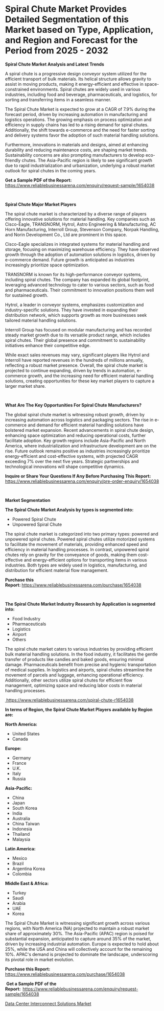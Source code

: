 <p><h1>Spiral Chute Market Provides Detailed Segmentation of this Market based on Type, Application, and Region and Forecast for the Period from 2025 - 2032</h1></p><p><strong>Spiral Chute Market Analysis and Latest Trends</strong></p>
<p><p>A spiral chute is a progressive design conveyor system utilized for the efficient transport of bulk materials. Its helical structure allows gravity to assist in moving products, making it energy-efficient and effective in space-constrained environments. Spiral chutes are widely used in various industries, including food and beverage, pharmaceuticals, and logistics, for sorting and transferring items in a seamless manner.</p><p>The Spiral Chute Market is expected to grow at a CAGR of 7.9% during the forecast period, driven by increasing automation in manufacturing and logistics operations. The growing emphasis on process optimization and efficiency in supply chains has led to a rising demand for spiral chutes. Additionally, the shift towards e-commerce and the need for faster sorting and delivery systems favor the adoption of such material handling solutions. </p><p>Furthermore, innovations in materials and designs, aimed at enhancing durability and reducing maintenance costs, are shaping market trends. Sustainability concerns are also prompting manufacturers to develop eco-friendly chutes. The Asia-Pacific region is likely to see significant growth due to rapid industrialization and urbanization, underlying a robust market outlook for spiral chutes in the coming years.</p></p>
<p><strong>Get a Sample PDF of the Report:&nbsp;</strong> <a href="https://www.reliablebusinessarena.com/enquiry/request-sample/1654038?utm_campaign=3041&utm_medium=2&utm_source=Github&utm_content=ia&utm_term=07032025&utm_id=spiral-chute">https://www.reliablebusinessarena.com/enquiry/request-sample/1654038</a></p>
<p>&nbsp;</p>
<p><strong>Spiral Chute Major Market Players</strong></p>
<p><p>The spiral chute market is characterized by a diverse range of players offering innovative solutions for material handling. Key companies such as Cisco-Eagle, TRANSNORM, Hytrol, Astro Engineering & Manufacturing, AC Horn Manufacturing, Interroll Group, Stevenson Company, Norpak Handling, and Norin Development Co., Ltd are prominent in this space.</p><p>Cisco-Eagle specializes in integrated systems for material handling and storage, focusing on maximizing warehouse efficiency. They have observed growth through the adoption of automation solutions in logistics, driven by e-commerce demand. Future growth is anticipated as industries increasingly prioritize space optimization.</p><p>TRANSNORM is known for its high-performance conveyor systems, including spiral chutes. The company has expanded its global footprint, leveraging advanced technology to cater to various sectors, such as food and pharmaceuticals. Their commitment to innovation positions them well for sustained growth.</p><p>Hytrol, a leader in conveyor systems, emphasizes customization and industry-specific solutions. They have invested in expanding their distribution network, which supports growth as more businesses seek tailored material handling solutions. </p><p>Interroll Group has focused on modular manufacturing and has recorded steady market growth due to its versatile product range, which includes spiral chutes. Their global presence and commitment to sustainability initiatives enhance their competitive edge.</p><p>While exact sales revenues may vary, significant players like Hytrol and Interroll have reported revenues in the hundreds of millions annually, reflecting a robust market presence. Overall, the spiral chute market is projected to continue expanding, driven by trends in automation, e-commerce growth, and the increasing need for efficient material handling solutions, creating opportunities for these key market players to capture a larger market share.</p></p>
<p>&nbsp;</p>
<p><strong>What Are The Key Opportunities For Spiral Chute Manufacturers?</strong></p>
<p><p>The global spiral chute market is witnessing robust growth, driven by increasing automation across logistics and packaging sectors. The rise in e-commerce and demand for efficient material handling solutions have bolstered market expansion. Recent advancements in spiral chute design, enhancing space optimization and reducing operational costs, further facilitate adoption. Key growth regions include Asia-Pacific and North America, where industrialization and infrastructure development are on the rise. Future outlook remains positive as industries increasingly prioritize energy-efficient and cost-effective systems, with projected CAGR exceeding 7% over the next five years. Strategic partnerships and technological innovations will shape competitive dynamics.</p></p>
<p><strong>Inquire or Share Your Questions If Any Before Purchasing This Report:</strong> <a href="https://www.reliablebusinessarena.com/enquiry/pre-order-enquiry/1654038?utm_campaign=3041&utm_medium=2&utm_source=Github&utm_content=ia&utm_term=07032025&utm_id=spiral-chute">https://www.reliablebusinessarena.com/enquiry/pre-order-enquiry/1654038</a></p>
<p>&nbsp;</p>
<p><strong>Market Segmentation</strong></p>
<p><strong>The Spiral Chute Market Analysis by types is segmented into:</strong></p>
<p><ul><li>Powered Spiral Chute</li><li>Unpowered Spiral Chute</li></ul></p>
<p><p>The spiral chute market is categorized into two primary types: powered and unpowered spiral chutes. Powered spiral chutes utilize motorized systems to facilitate the movement of materials, providing enhanced speed and efficiency in material handling processes. In contrast, unpowered spiral chutes rely on gravity for the conveyance of goods, making them cost-effective and energy-efficient options for transporting items in various industries. Both types are widely used in logistics, manufacturing, and distribution for efficient material flow management.</p></p>
<p><strong>Purchase this Report:&nbsp;</strong><a href="https://www.reliablebusinessarena.com/purchase/1654038?utm_campaign=3041&utm_medium=2&utm_source=Github&utm_content=ia&utm_term=07032025&utm_id=spiral-chute">https://www.reliablebusinessarena.com/purchase/1654038</a></p>
<p>&nbsp;</p>
<p><strong>The Spiral Chute Market Industry Research by Application is segmented into:</strong></p>
<p><ul><li>Food Industry</li><li>Pharmaceuticals</li><li>Logistics</li><li>Airport</li><li>Others</li></ul></p>
<p><p>The spiral chute market caters to various industries by providing efficient bulk material handling solutions. In the food industry, it facilitates the gentle transfer of products like candies and baked goods, ensuring minimal damage. Pharmaceuticals benefit from precise and hygienic transportation of medical supplies. In logistics and airports, spiral chutes streamline the movement of parcels and luggage, enhancing operational efficiency. Additionally, other sectors utilize spiral chutes for efficient flow management, optimizing space and reducing labor costs in material handling processes.</p></p>
<p><a href="https://www.reliablebusinessarena.com/spiral-chute-r1654038?utm_campaign=3041&utm_medium=2&utm_source=Github&utm_content=ia&utm_term=07032025&utm_id=spiral-chute">&nbsp;https://www.reliablebusinessarena.com/spiral-chute-r1654038</a></p>
<p><strong>In terms of Region, the Spiral Chute Market Players available by Region are:</strong></p>
<p>
    <p> <strong> North America: </strong>
        <ul>
            <li>United States</li>
            <li>Canada</li>
        </ul>
        </p> 
    <p> <strong> Europe: </strong>
        <ul>
            <li>Germany</li>
            <li>France</li>
            <li>U.K.</li>
            <li>Italy</li>
            <li>Russia</li>
        </ul>
        </p> 
    <p> <strong> Asia-Pacific: </strong>
        <ul>
            <li>China</li>
            <li>Japan</li>
            <li>South Korea</li>
            <li>India</li>
            <li>Australia</li>
            <li>China Taiwan</li>
            <li>Indonesia</li>
            <li>Thailand</li>
            <li>Malaysia</li>
        </ul>
        </p> 
    <p> <strong> Latin America: </strong>
        <ul>
            <li>Mexico</li>
            <li>Brazil</li>
            <li>Argentina Korea</li>
            <li>Colombia</li>
        </ul>
        </p> 
    <p> <strong> Middle East & Africa: </strong>
        <ul>
            <li>Turkey</li>
            <li>Saudi</li>
            <li>Arabia</li>
            <li>UAE</li>
            <li>Korea</li>
        </ul>
    </p>
    </p>
<p><p>The Spiral Chute Market is witnessing significant growth across various regions, with North America (NA) projected to maintain a robust market share of approximately 30%. The Asia-Pacific (APAC) region is poised for substantial expansion, anticipated to capture around 35% of the market, driven by increasing industrial automation. Europe is expected to hold about 25%, while the USA and China will collectively account for the remaining 10%. APAC's demand is projected to dominate the landscape, underscoring its pivotal role in market evolution.</p></p>
<p><strong>Purchase this Report: </strong><a href="https://www.reliablebusinessarena.com/purchase/1654038?utm_campaign=3041&utm_medium=2&utm_source=Github&utm_content=ia&utm_term=07032025&utm_id=spiral-chute">https://www.reliablebusinessarena.com/purchase/1654038</a></p>
<p>&nbsp;<strong>Get a Sample PDF of the Report:&nbsp;&nbsp;</strong><a href="https://www.reliablebusinessarena.com/enquiry/request-sample/1654038?utm_campaign=3041&utm_medium=2&utm_source=Github&utm_content=ia&utm_term=07032025&utm_id=spiral-chute">https://www.reliablebusinessarena.com/enquiry/request-sample/1654038</a></p>
<p><strong></strong></p>
<p><p><a href="https://github.com/rianttegang/Market-Research-Report-List-1/blob/main/data-center-interconnect-solutions-market.md?utm_campaign=3041&utm_medium=2&utm_source=Github&utm_content=ia&utm_term=07032025&utm_id=spiral-chute">Data Center Interconnect Solutions Market</a></p></p>